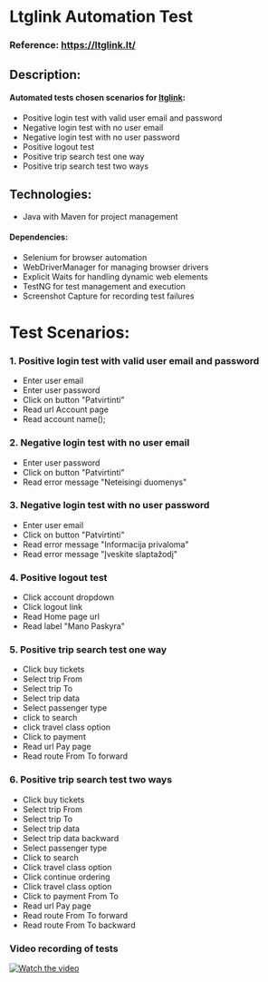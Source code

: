 # Ltglink Automation Test

### Reference: https://ltglink.lt/

## Description:

#### Automated tests chosen scenarios for [ltglink](https://ltglink.lt/):

* Positive login test with valid user email and password
* Negative login test with no user email
* Negative login test with no user password
* Positive logout test
* Positive trip search test one way
* Positive trip search test two ways

## Technologies:

* Java with Maven for project management

#### Dependencies:

* Selenium for browser automation
* WebDriverManager for managing browser drivers
* Explicit Waits for handling dynamic web elements
* TestNG for test management and execution
* Screenshot Capture for recording test failures

# Test Scenarios:

### 1. Positive login test with valid user email and password

* Enter user email
* Enter user password
* Click on button "Patvirtinti"
* Read url Account page
* Read account name();

### 2. Negative login test with no user email

* Enter user password
* Click on button "Patvirtinti"
* Read error message "Neteisingi duomenys"

### 3. Negative login test with no user password

* Enter user email
* Click on button "Patvirtinti"
* Read error message "Informacija privaloma"
* Read error message "Įveskite slaptažodį"

### 4. Positive logout test

* Click account dropdown
* Click logout link
* Read Home page url
* Read label "Mano Paskyra"

### 5. Positive trip search test one way

* Click buy tickets
* Select trip From
* Select trip To
* Select trip data
* Select passenger type
* click to search
* click travel class option
* Click to payment
* Read url Pay page
* Read route From To forward

### 6. Positive trip search test two ways

* Click buy tickets
* Select trip From
* Select trip To
* Select trip data
* Select trip data backward
* Select passenger type
* Click to search
* Click travel class option
* Click continue ordering
* Click travel class option
* Click to payment From To
* Read url Pay page
* Read route From To forward
* Read route From To backward

### Video recording of tests

[![Watch the video](https://img.icons8.com/?size=100&id=TMIV5nMneLUt&format=png&color=000000)](https://drive.google.com/file/d/1EPkttStA-oKEIdWLtEE5DHnlzLgrYuYg/view?usp=share_link)




